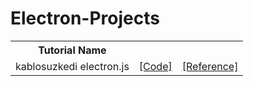 # Electron-Projects

<table>
  <tr>
    <th>Tutorial Name</th>
    <th></th>
    <th></th>
  </tr>
  <tr>
    <td>kablosuzkedi electron.js </td>
    <td><a href="https://github.com/emineksknc/Electron-Projects/tree/master/kablosuzkedi-electron-tutorial"
           target="_blank">[Code]</a></td>
    <td><a href="https://www.youtube.com/watch?v=qsM9ylyt7xw&list=PL_f2F0Oyaj48jgl98pHuoyxoTgi7gXJ-z" target="_blank">[Reference]</a></td>
  </tr>
</table>
